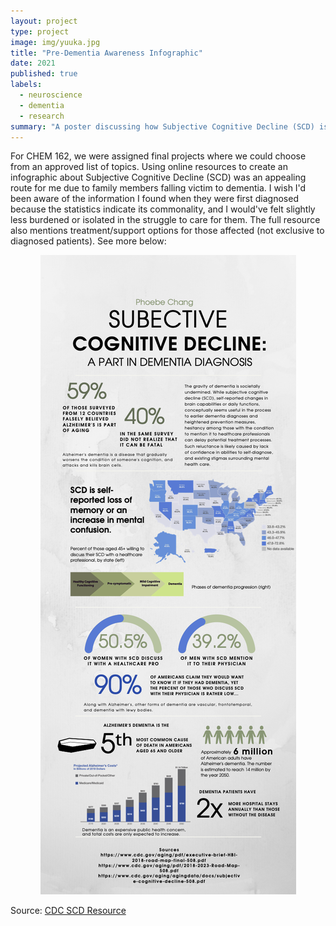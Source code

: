 ```yaml
---
layout: project
type: project
image: img/yuuka.jpg
title: "Pre-Dementia Awareness Infographic"
date: 2021
published: true
labels:
  - neuroscience
  - dementia
  - research
summary: "A poster discussing how Subjective Cognitive Decline (SCD) is related and often a precursor to dementia."
---
```


For CHEM 162, we were assigned final projects where we could choose from an approved list of topics. Using online resources to create an infographic about Subjective Cognitive Decline (SCD) was an appealing route for me due to family members falling victim to dementia. I wish I'd been aware of the information I found when they were first diagnosed because the statistics indicate its commonality, and I would've felt slightly less burdened or isolated in the struggle to care for them. The full resource also mentions treatment/support options for those affected (not exclusive to diagnosed patients). See more below:  

<p align="center"><img class="img-fluid" src="../img/ChangInfographic.png"></p>
 
Source: <a href="https://www.cdc.gov/healthy-aging-data/media/pdfs/subjective-cognitive-decline-508.pdf?CDC_AAref_Val=https://www.cdc.gov/aging/agingdata/docs/subjective-cognitive-decline-508.pdf">CDC SCD Resource</a>
